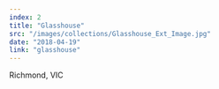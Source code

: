 ```yaml
---
index: 2
title: "Glasshouse"
src: "/images/collections/Glasshouse_Ext_Image.jpg"
date: "2018-04-19"
link: "glasshouse"
---
```



<!-- Planning -->
Richmond, VIC
